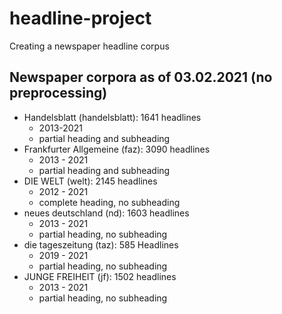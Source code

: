 # headline-project
Creating a newspaper headline corpus

## Newspaper corpora as of 03.02.2021 (no preprocessing)
* Handelsblatt (handelsblatt): 1641 headlines
  * 2013-2021
  * partial heading and subheading
* Frankfurter Allgemeine (faz): 3090 headlines
  * 2013 - 2021
  * partial heading and subheading
* DIE WELT (welt): 2145 headlines
  * 2012 - 2021
  * complete heading, no subheading
* neues deutschland (nd): 1603 headlines
  * 2013 - 2021
  * partial heading, no subheading
* die tageszeitung (taz): 585 Headlines
  * 2019 - 2021
  * partial heading, no subheading
* JUNGE FREIHEIT (jf): 1502 headlines
  * 2013 - 2021
  * partial heading, no subheading
